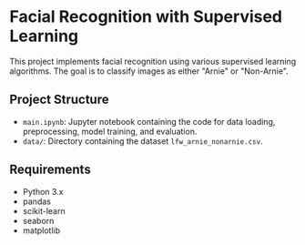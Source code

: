 # Facial Recognition with Supervised Learning

This project implements facial recognition using various supervised learning algorithms. The goal is to classify images as either "Arnie" or "Non-Arnie".

## Project Structure

- `main.ipynb`: Jupyter notebook containing the code for data loading, preprocessing, model training, and evaluation.
- `data/`: Directory containing the dataset `lfw_arnie_nonarnie.csv`.

## Requirements

- Python 3.x
- pandas
- scikit-learn
- seaborn
- matplotlib